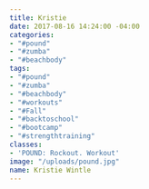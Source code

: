 ```yaml
---
title: Kristie
date: 2017-08-16 14:24:00 -04:00
categories:
- "#pound"
- "#zumba"
- "#beachbody"
tags:
- "#pound"
- "#zumba"
- "#beachbody"
- "#workouts"
- "#Fall"
- "#backtoschool"
- "#bootcamp"
- "#strengthtraining"
classes:
- 'POUND: Rockout. Workout'
image: "/uploads/pound.jpg"
name: Kristie Wintle
---
```


